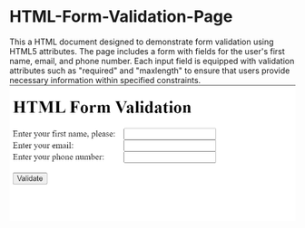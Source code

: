 # HTML-Form-Validation-Page
This a  HTML document designed to demonstrate form validation using HTML5 attributes. The page includes a form with fields for the user's first name, email, and phone number. Each input field is equipped with validation attributes such as "required" and "maxlength" to ensure that users provide necessary information within specified constraints.
<img src="Screenshot 1.png">
